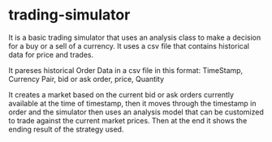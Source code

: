 # trading-simulator

It is a basic trading simulator that uses an analysis class to make a decision for a buy or a sell of a currency. It uses a csv file that contains historical data for price and trades. 

It pareses historical Order Data in a csv file in this format: TimeStamp,	Currency Pair, bid or ask order, price,	Quantity

It creates a market based on the current bid or ask orders currently available at the time of timestamp, then it moves through the timestamp in order and the simulator then uses an analysis model that can be customized to trade against the current market prices.
Then at the end it shows the ending result of the strategy used.

